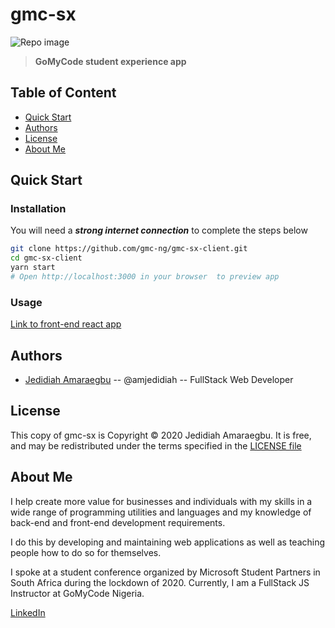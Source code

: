 # gmc-sx

![Repo image](https://gomycode.com/favicon.png)

<!--

TODO: Add Codacy Badge
-->

> **GoMyCode student experience app**

## Table of Content

- [Quick Start](#quick-start)
- [Authors](#authors)
- [License](#license)
- [About Me](#about-me)

## Quick Start

### Installation

You will need a **_strong internet connection_** to complete the steps below

```bash
git clone https://github.com/gmc-ng/gmc-sx-client.git
cd gmc-sx-client
yarn start
# Open http://localhost:3000 in your browser  to preview app
```

### Usage

[Link to front-end react app](https://gmc-sx.netlify.app)

<!-- TODO: Update -->
<!-- [API baseURL](https://go-my-code-api.herokuapp.com/api) -->

## Authors

- [Jedidiah Amaraegbu](https://github.com/amjedidiah) -- @amjedidiah -- FullStack Web Developer

## License

This copy of gmc-sx is Copyright © 2020 Jedidiah Amaraegbu. It is free, and may be redistributed under the terms specified in the [LICENSE file](LICENSE)

## About Me

I help create more value for businesses and individuals with my skills in a wide range of programming utilities and languages and my knowledge of back-end and front-end development requirements.

I do this by developing and maintaining web applications as well as teaching people how to do so for themselves.

I spoke at a student conference organized by Microsoft Student Partners in South Africa during the lockdown of 2020. Currently, I am a FullStack JS Instructor at GoMyCode Nigeria.

[LinkedIn](https://www.linkedin.com/in/am-jedidiah/)
